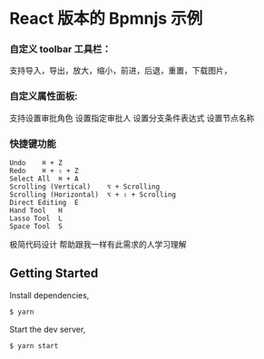 # React 版本的 Bpmnjs 示例

### 自定义 toolbar 工具栏：

支持导入，导出，放大，缩小，前进，后退，重置，下载图片，

### 自定义属性面板:

支持设置审批角色
设置指定审批人
设置分支条件表达式
设置节点名称

### 快捷键功能

```
Undo	⌘ + Z
Redo	⌘ + ⇧ + Z
Select All	⌘ + A
Scrolling (Vertical)	⌥ + Scrolling
Scrolling (Horizontal)	⌥ + ⇧ + Scrolling
Direct Editing	E
Hand Tool	H
Lasso Tool	L
Space Tool	S
```

极简代码设计 帮助跟我一样有此需求的人学习理解

## Getting Started

Install dependencies,

```bash
$ yarn
```

Start the dev server,

```bash
$ yarn start
```

